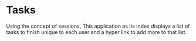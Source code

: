 # Tasks

 Using the concept of sessions, This application as its index displays a list of tasks to finish unique to each user and a hyper link to add more to that list.